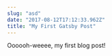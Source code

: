 ```yaml
---
slug: "asd"
date: "2017-08-12T17:12:33.962Z"
title: "My First Gatsby Post"
---
```


Oooooh-weeee, my first blog post!
